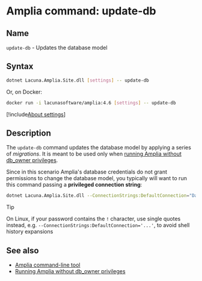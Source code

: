 ﻿# Amplia command: **update-db**

## Name

`update-db` - Updates the database model

## Syntax

```sh
dotnet Lacuna.Amplia.Site.dll [settings] -- update-db
```

Or, on Docker:

```sh
docker run -i lacunasoftware/amplia:4.6 [settings] -- update-db
```

[!include[About settings](includes/about-settings.md)]

## Description

The `update-db` command updates the database model by applying a series of *migrations*. It is meant to be used only when
[running Amplia without db_owner privileges](../unprivileged-db-user.md).

Since in this scenario Amplia's database credentials do not grant permissions to change the database model, you typically
will want to run this command passing a **privileged connection string**:

```sh
dotnet Lacuna.Amplia.Site.dll --ConnectionStrings:DefaultConnection="Data Source=SERVER;Initial Catalog=DATABASE;User ID=USERNAME;Password=PASSWORD" -- update-db
```

> [!TIP]
> On Linux, if your password contains the `!` character, use single quotes instead, e.g. `--ConnectionStrings:DefaultConnection='...'`, to avoid
> shell history expansions

## See also

* [Amplia command-line tool](index.md)
* [Running Amplia without db_owner privileges](../unprivileged-db-user.md)
